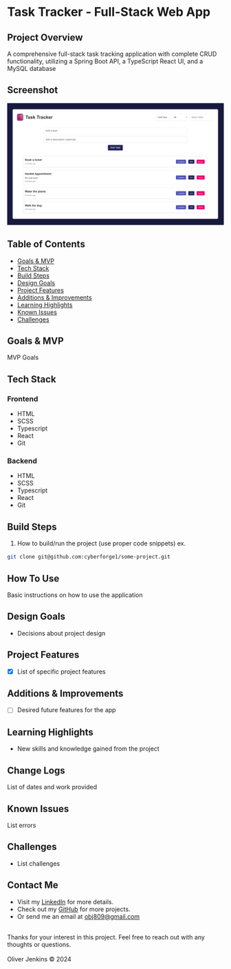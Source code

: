 # Task Tracker - Full-Stack Web App

## Project Overview
A comprehensive full-stack task tracking application with complete CRUD functionality, utilizing a Spring Boot API, a TypeScript React UI, and a MySQL database

## Screenshot
![Project Screenshot](project-screenshot.png)


## Table of Contents
- [Goals & MVP](#goals--MVP)
- [Tech Stack](#tech-stack)
- [Build Steps](#build-steps)
- [Design Goals](#design-goals)
- [Project Features](#project-features)
- [Additions & Improvements](#additions--improvements)
- [Learning Highlights](#learning-highlights)
- [Known Issues](#known-issues)
- [Challenges](#challenges)


## Goals & MVP
MVP
Goals


## Tech Stack

### Frontend
- HTML
- SCSS
- Typescript
- React 
- Git 

### Backend
- HTML
- SCSS
- Typescript
- React 
- Git 


## Build Steps
1. How to build/run the project (use proper code snippets)
ex.
  ```bash
  git clone git@github.com:cyberforge1/some-project.git
```

## How To Use
Basic instructions on how to use the application


## Design Goals
- Decisions about project design


## Project Features
- [x] List of specific project features


## Additions & Improvements
- [ ] Desired future features for the app


## Learning Highlights
- New skills and knowledge gained from the project


## Change Logs
List of dates and work provided


## Known Issues
List errors


## Challenges
- List challenges


## Contact Me
- Visit my [LinkedIn](https://www.linkedin.com/in/obj809/) for more details.
- Check out my [GitHub](https://github.com/cyberforge1) for more projects.
- Or send me an email at obj809@gmail.com
<br />
Thanks for your interest in this project. Feel free to reach out with any thoughts or questions.
<br />
<br />
Oliver Jenkins © 2024
